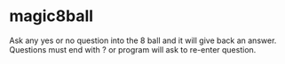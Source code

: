 # magic8ball
Ask any yes or no question into the 8 ball and it will give back an answer.
Questions must end with ? or program will ask to re-enter question.
